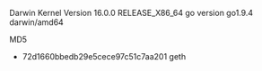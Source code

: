 Darwin Kernel Version 16.0.0 RELEASE_X86_64
go version go1.9.4 darwin/amd64

MD5
- 72d1660bbedb29e5cece97c51c7aa201  geth
